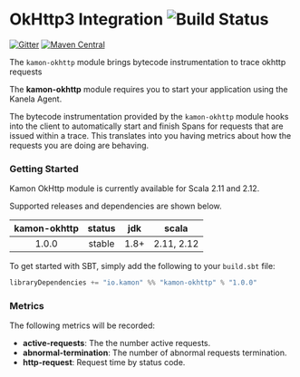 OkHttp3 Integration   ![Build Status](https://travis-ci.org/kamon-io/kamon-okhttp.svg?branch=master)
==========================

[![Gitter](https://badges.gitter.im/Join%20Chat.svg)](https://gitter.im/kamon-io/Kamon?utm_source=badge&utm_medium=badge&utm_campaign=pr-badge&utm_content=badge)
[![Maven Central](https://maven-badges.herokuapp.com/maven-central/io.kamon/kamon-okhttp_2.12/badge.svg)](https://maven-badges.herokuapp.com/maven-central/io.kamon/kamon-okhttp_2.12)


The `kamon-okhttp` module brings bytecode instrumentation to trace okhttp requests

The <b>kamon-okhttp</b> module requires you to start your application using the Kanela Agent.

The bytecode instrumentation provided by the `kamon-okhttp` module hooks into the client to automatically
start and finish Spans for requests that are issued within a trace. This translates into you having metrics about how
the requests you are doing are behaving.

### Getting Started

Kamon OkHttp module is currently available for Scala 2.11 and 2.12.

Supported releases and dependencies are shown below.

| kamon-okhttp  | status | jdk  | scala            
|:------:|:------:|:----:|------------------
|  1.0.0 | stable | 1.8+ | 2.11, 2.12  

To get started with SBT, simply add the following to your `build.sbt`
file:

```scala
libraryDependencies += "io.kamon" %% "kamon-okhttp" % "1.0.0"
```


### Metrics ###

The following metrics will be recorded:

* __active-requests__: The the number active requests.
* __abnormal-termination__: The number of abnormal requests termination.
* __http-request__: Request time by status code.
